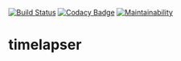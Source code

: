 [![Build Status](https://travis-ci.org/thozza/timelapser.svg?branch=master)](https://travis-ci.org/thozza/timelapser)
[![Codacy Badge](https://api.codacy.com/project/badge/Grade/79e42250a46544408937d85fddabb050)](https://www.codacy.com/app/thozza/timelapser?utm_source=github.com&amp;utm_medium=referral&amp;utm_content=thozza/timelapser&amp;utm_campaign=Badge_Grade)
[![Maintainability](https://api.codeclimate.com/v1/badges/72cc2b73d6ea568aded4/maintainability)](https://codeclimate.com/github/thozza/timelapser/maintainability)
# timelapser
